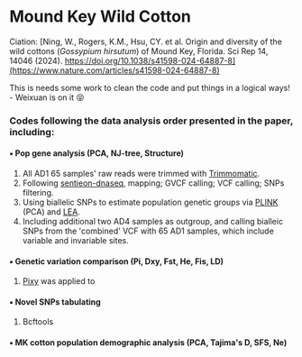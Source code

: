 # Mound Key Wild Cotton

Ciation: [Ning, W., Rogers, K.M., Hsu, CY. et al. Origin and diversity of the wild cottons (*Gossypium hirsutum*) of Mound Key, Florida. Sci Rep 14, 14046 (2024). https://doi.org/10.1038/s41598-024-64887-8](https://www.nature.com/articles/s41598-024-64887-8)

This is needs some work to clean the code and put things in a logical ways! - Weixuan is on it   😝

### Codes following the data analysis order presented in the paper, including:

####  ▪️ Pop gene analysis (PCA, NJ-tree, Structure)
1. All AD1 65 samples' raw reads were trimmed with [Trimmomatic](https://github.com/usadellab/Trimmomatic.git).
2. Following [sentieon-dnaseq](https://github.com/Sentieon/sentieon-dnaseq.git), mapping; GVCF calling; VCF calling; SNPs filtering.
3. Using biallelic SNPs to estimate population genetic groups via [PLINK](https://www.cog-genomics.org/plink/) (PCA) and [LEA](https://bioconductor.org/packages/release/bioc/html/LEA.html).
4. Including additional two AD4 samples as outgroup, and calling bialleic SNPs from the 'combined' VCF with 65 AD1 samples, which include variable and invariable sites.

####  ▪️ Genetic variation comparison (Pi, Dxy, Fst, He, Fis, LD)
1. [Pixy](https://github.com/ksamuk/pixy.git) was applied to 

####  ▪️ Novel SNPs tabulating
1. Bcftools

####  ▪️ MK cotton population demographic analysis (PCA, Tajima's D, SFS, Ne)


